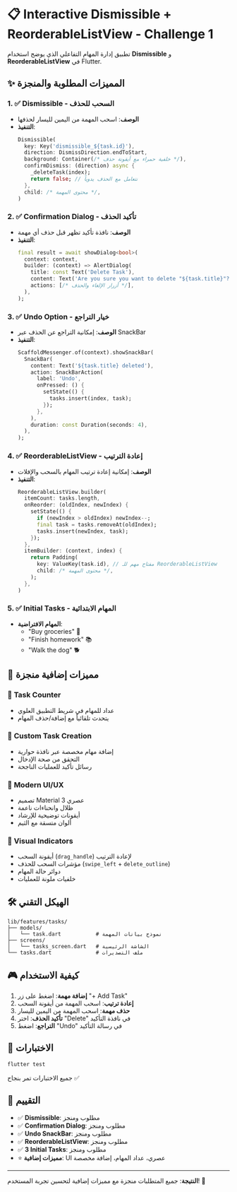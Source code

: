 # 📋 Interactive Dismissible + ReorderableListView - Challenge 1

تطبيق إدارة المهام التفاعلي الذي يوضح استخدام **Dismissible** و **ReorderableListView** في Flutter.

## ✨ المميزات المطلوبة والمنجزة

### 1. ✅ **Dismissible** - السحب للحذف
- **الوصف**: اسحب المهمة من اليمين لليسار لحذفها
- **التنفيذ**: 
  ```dart
  Dismissible(
    key: Key('dismissible_${task.id}'),
    direction: DismissDirection.endToStart,
    background: Container(/* خلفية حمراء مع أيقونة حذف */),
    confirmDismiss: (direction) async {
      _deleteTask(index);
      return false; // نتعامل مع الحذف يدوياً
    },
    child: /* محتوى المهمة */,
  )
  ```

### 2. ✅ **Confirmation Dialog** - تأكيد الحذف
- **الوصف**: نافذة تأكيد تظهر قبل حذف أي مهمة
- **التنفيذ**:
  ```dart
  final result = await showDialog<bool>(
    context: context,
    builder: (context) => AlertDialog(
      title: const Text('Delete Task'),
      content: Text('Are you sure you want to delete "${task.title}"?'),
      actions: [/* أزرار الإلغاء والحذف */],
    ),
  );
  ```

### 3. ✅ **Undo Option** - خيار التراجع
- **الوصف**: إمكانية التراجع عن الحذف عبر SnackBar
- **التنفيذ**:
  ```dart
  ScaffoldMessenger.of(context).showSnackBar(
    SnackBar(
      content: Text('${task.title} deleted'),
      action: SnackBarAction(
        label: 'Undo',
        onPressed: () {
          setState(() {
            tasks.insert(index, task);
          });
        },
      ),
      duration: const Duration(seconds: 4),
    ),
  );
  ```

### 4. ✅ **ReorderableListView** - إعادة الترتيب
- **الوصف**: إمكانية إعادة ترتيب المهام بالسحب والإفلات
- **التنفيذ**:
  ```dart
  ReorderableListView.builder(
    itemCount: tasks.length,
    onReorder: (oldIndex, newIndex) {
      setState(() {
        if (newIndex > oldIndex) newIndex--;
        final task = tasks.removeAt(oldIndex);
        tasks.insert(newIndex, task);
      });
    },
    itemBuilder: (context, index) {
      return Padding(
        key: ValueKey(task.id), // مفتاح مهم للـ ReorderableListView
        child: /* محتوى المهمة */,
      );
    },
  )
  ```

### 5. ✅ **Initial Tasks** - المهام الابتدائية
- **المهام الافتراضية**:
  - "Buy groceries" 🛒
  - "Finish homework" 📚  
  - "Walk the dog" 🐕

## 🎯 مميزات إضافية منجزة

### 🔢 **Task Counter**
- عداد للمهام في شريط التطبيق العلوي
- يتحدث تلقائياً مع إضافة/حذف المهام

### 📝 **Custom Task Creation**  
- إضافة مهام مخصصة عبر نافذة حوارية
- التحقق من صحة الإدخال
- رسائل تأكيد للعمليات الناجحة

### 🎨 **Modern UI/UX**
- تصميم Material 3 عصري
- ظلال وانحناءات ناعمة
- أيقونات توضيحية للإرشاد
- ألوان متسقة مع الثيم

### 🔧 **Visual Indicators**
- أيقونة السحب (`drag_handle`) لإعادة الترتيب
- مؤشرات السحب للحذف (`swipe_left` + `delete_outline`)
- دوائر حالة المهام
- خلفيات ملونة للعمليات

## 🛠️ الهيكل التقني

```
lib/features/tasks/
├── models/
│   └── task.dart           # نموذج بيانات المهمة
├── screens/
│   └── tasks_screen.dart   # الشاشة الرئيسية
└── tasks.dart              # ملف التصديرات
```

## 🎮 كيفية الاستخدام

1. **إضافة مهمة**: اضغط على زر "+ Add Task"
2. **إعادة ترتيب**: اسحب المهمة من أيقونة السحب
3. **حذف مهمة**: اسحب المهمة من اليمين لليسار
4. **تأكيد الحذف**: اختر "Delete" في نافذة التأكيد  
5. **التراجع**: اضغط "Undo" في رسالة التأكيد

## 🧪 الاختبارات

```bash
flutter test
```

جميع الاختبارات تمر بنجاح ✅

## 🎯 التقييم

- ✅ **Dismissible**: مطلوب ومنجز
- ✅ **Confirmation Dialog**: مطلوب ومنجز  
- ✅ **Undo SnackBar**: مطلوب ومنجز
- ✅ **ReorderableListView**: مطلوب ومنجز
- ✅ **3 Initial Tasks**: مطلوب ومنجز
- ⭐ **مميزات إضافية**: UI عصري، عداد المهام، إضافة مخصصة

---

**النتيجة**: جميع المتطلبات منجزة مع مميزات إضافية لتحسين تجربة المستخدم! 🎉
